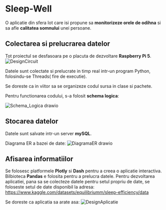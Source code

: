 # Sleep-Well
O aplicatie din sfera Iot care isi propune sa **monitorizeze orele de odihna** si sa afle **calitatea somnului** unei persoane.

## Colectarea si prelucrarea datelor
Tot proiectul se desfasoara pe o placuta de dezvoltare **Raspberry Pi 5**.
![DesignCircuit](https://github.com/lav1510/Sleep-Well/assets/101553716/e3a8d53f-0ece-4f7c-82a4-f789377c10a9)


Datele sunt colectate si prelucrate in timp real intr-un program Python, folosindu-se Threads( fire de executie).

Se doreste ca in viitor sa se organizeze codul sursa in clase si pachete.

Pentru functionarea codului, s-a folosit **schema logica**:

![Schema_Logica drawio](https://github.com/lav1510/Sleep-Well/assets/101553716/d761cf23-4172-4875-a495-dd4a940caa59)

## Stocarea datelor
Datele sunt salvate intr-un server **mySQL**.

Diagrama ER a bazei de date:
![DiagramaER drawio](https://github.com/lav1510/Sleep-Well/assets/101553716/203b3a4e-0d78-41ca-af83-19ee8c844ad2)


## Afisarea informatiilor
Se folosesc platformele **Plotly** si **Dash** pentru a creea o aplicatie interactiva. Bilbioteca **Pandas** e folosita pentru a prelucra datele.
Pentru dezvoltarea aplicatiei, pana sa se colecteze datele pentru setul propriu de date, se foloseste setul de date disponibil la adresa: 
https://www.kaggle.com/datasets/equilibriumm/sleep-efficiency/data


Se doreste ca aplicatia sa arate asa:
![DesignAplicatie](https://github.com/lav1510/Sleep-Well/assets/101553716/28a85e13-0689-479c-850c-8ba1348c8da9)


